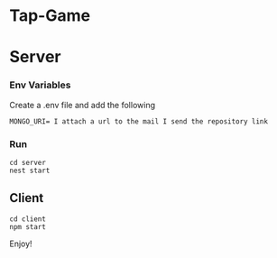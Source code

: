 # Tap-Game
 
 # Server

 ### Env Variables

Create a .env file and add the following

```
MONGO_URI= I attach a url to the mail I send the repository link
```

### Run
```
cd server
nest start
```

## Client

```
cd client
npm start
```

Enjoy!

